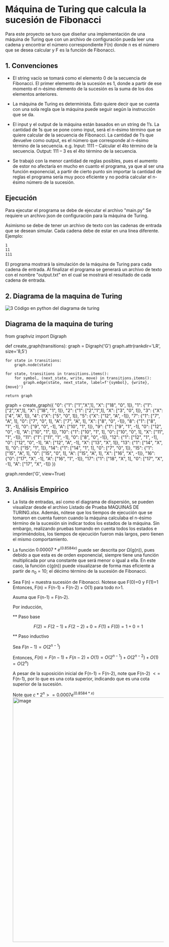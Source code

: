 # Máquina de Turing que calcula la sucesión de Fibonacci
Para este proyecto se tuvo que diseñar una implementación de una máquina de Turing que con un archivo de configuración pueda leer una cadena y encontrar el número correspondiente F(n) donde n es el número que se desea calcular y F es la función de Fibonacci.

## 1. Convenciones
* El string vacío se tomará como el elemento 0 de la secuencia de Fibonacci. El primer elemento de la sucesión es 1, donde a partir de ese momento el n-ésimo elemento de la sucesión es la suma de los dos elementos anteriores. 

* La máquina de Turing es determinista. Esto quiere decir que se cuenta con una sola regla que la máquina puede seguir según la instrucción que se da.

* El input y el output de la máquina están basados en un string de 1’s. La cantidad de 1s que se pone como input, será el n-ésimo término que se quiere calcular de la secuencia de Fibonacci. La cantidad de 1’s que devuelve como output, es el número que corresponde al n-ésimo término de la secuencia. e.g.
Input: 1111 – Calcular el 4to término de la secuencia.
Output: 111 – 3 es el 4to término de la secuencia.

* Se trabajó con la menor cantidad de reglas posibles, pues el aumento de estor no afectaría en mucho en cuanto el programa, ya que al ser una función exponencial, a partir de cierto punto sin importar la cantidad de reglas el programa sería muy poco eficiente y no podría calcular el n-ésimo número de la sucesión.


## Ejecución
Para ejecutar el programa se debe de ejecutar el archivo "main.py"
Se requiere un archivo json de configuración para la máquina de Turing.

Asimismo se debe de tener un archivo de texto con las cadenas de entrada que se desean simular. Cada cadena debe de estar en una linea diferente. Ejemplo:
```txt
1
11
111
```

El programa mostrará la simulación de la máquina de Turing para cada cadena de entrada. Al finalizar el programa se generará un archivo de texto con el nombre "output.txt" en el cual se mostrará el resultado de cada cadena de entrada.

## 2. Diagrama de la maquina de Turing
![3](https://github.com/MEPO29/turing-fibonacci/assets/83565262/ca523181-fb69-4e49-9a8d-5efbbd546b5e)
Código en python del diagrama de turing
## Diagrama de la maquina de turing 
from graphviz import Digraph

def create_graph(transitions):
    graph = Digraph('G')
    graph.attr(rankdir='LR', size='8,5')

    for state in transitions:
        graph.node(state)

    for state, transitions in transitions.items():
        for symbol, (next_state, write, move) in transitions.items():
            graph.edge(state, next_state, label=f'{symbol}, {write}, {move}')

    return graph

graph = create_graph({
    "0": {"1": ["1","X",1], "X": ["18", "0", 1]},
    "1": {"1": ["2","X",1], "X": ["18", "1", 1]},
    "2": {"1": ["2","1",1], "X": ["3", "0", 1]},
    "3": {"X": ["4", "A", 1]},
    "4": {"X": ["5", "0", 1]},
    "5": {"X": ["12", "A", -1]},
    "7": {"1": ["7", "A", 1], "0": ["7", "0", 1], "A": ["7", "A", 1], "X": ["8", "0", -1]},
    "8": {"1": ["8", "1", -1], "0": ["9", "0", -1], "A": ["10", "1", 1]},
    "9": {"1": ["9", "1", -1], "0": ["12", "0", -1], "A": ["10", "1", 1]},
    "10": {"1": ["10", "1", 1], "0": ["10", "0", 1], "X": ["11", "1", -1]},
    "11": {"1": ["11", "1", -1], "0": ["8", "0", -1]},
    "12": {"1": ["12", "1", -1], "0": ["12", "0", -1], "A": ["12", "A", -1], "X": ["13", "X", 1]},
    "13": {"1": ["14", "X", 1], "0": ["15", "1", 1]},
    "14": {"1": ["14", "1", 1], "0": ["7", "0", 1]},
    "15": {"1": ["15", "A", 1], "0": ["15", "0", 1], "A": ["15", "A", 1], "X": ["16", "X", -1]},
    "16": {"0": ["17", "X", -1], "A": ["16", "1", -1]},
    "17": {"1": ["18", "X", 1], "0": ["17", "X", -1], "A": ["17", "X", -1]}
})

graph.render('G', view=True)

## 3. Análisis Empírico 
* La lista de entradas, así como el diagrama de dispersión, se pueden visualizar desde el archivo Listado de Prueba MAQUINAS DE TURING.xlsx. Además, nótese que los tiempos de ejecución que se tomaron en cuenta fueron cuando la máquina calculaba el n-ésimo término de la sucesión sin indicar todos los estados de la máquina. Sin embargo, realizando pruebas tomando en cuenta todos los estados e imprimiéndolos, los tiempos de ejecución fueron más largos, pero tienen el mismo comportamiento.

* La función $0.00007*e^{(0.8584x)}$ puede ser descrita por Ω(g(n)), pues debido a que esta es de orden exponencial, siempre tiene una función multiplicada por una constante que será menor o igual a ella. En este caso, la función c(g(n)) puede visualizarse de forma mas eficiente a partir de $n_0$ = 10; el décimo término de la sucesión de Fibonacci. 

* Sea F(n) = nuestra sucesión de Fibonacci. Notese que F(0)=0 y F(1)=1
  Entonces, F(n) = F(n-1) + F(n-2) + O(1) para todo n>1.

  Asuma que F(n-1) = F(n-2).
    
  Por inducción,
  
  ** Paso base
  
  $$F(2) = F(2-1) + F(2-2) + 0 = F(1)+F(0) = 1 + 0 = 1$$

  **  Paso inductivo
  
  Sea $F(n-1) = O(2^{n-1})$
  
  Entonces, $F(n) = F(n-1) + F(n-2) + O(1) = O(2^{n-1}) + O(2^{n-2}) +O(1) = O(2^{n})$

  A pesar de la suposición inicial de F(n-1) = F(n-2), note que F(n-2) $<=$ F(n-1), por lo que es una cota superior, indicando que es una cota superior de la sucesión.
  
  Note que $c*2^n >= 0.0007e^(0.8584*x)$
  <img width="777" alt="image" src="https://github.com/MEPO29/turing-fibonacci/assets/87022337/ec4d55a0-2927-4fdb-9cdc-976a845fa8a8">
  
